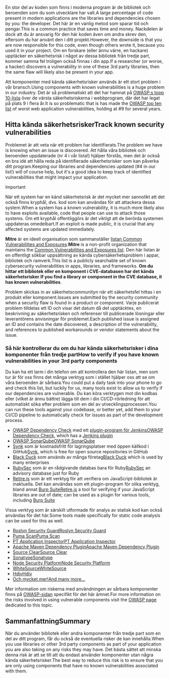 <span data-ttu-id="41e12-101">En stor del av koden som finns i moderna program är de bibliotek och beroenden som du som utvecklare har valt.</span><span class="sxs-lookup"><span data-stu-id="41e12-101">A large percentage of code present in modern applications are the libraries and dependencies chosen by you: the developer.</span></span> <span data-ttu-id="41e12-102">Det här är en vanlig metod som sparar tid och pengar.</span><span class="sxs-lookup"><span data-stu-id="41e12-102">This is a common practice that saves time and money.</span></span> <span data-ttu-id="41e12-103">Nackdelen är dock att du är ansvarig för den här koden även om andra skrev den, eftersom du har använt den i ditt projekt.</span><span class="sxs-lookup"><span data-stu-id="41e12-103">However, the downside is that you are now responsible for this code, even though others wrote it, because you used it in your project.</span></span> <span data-ttu-id="41e12-104">Om en forskare (eller ännu värre, en hackare) upptäcker en säkerhetsrisk i något av dessa bibliotek från tredje part, kommer samma fel troligen också finnas i din app.</span><span class="sxs-lookup"><span data-stu-id="41e12-104">If a researcher (or worse, a hacker) discovers a vulnerability in one of these 3rd party libraries, then the same flaw will likely also be present in your app.</span></span>

<span data-ttu-id="41e12-105">Att komponenter med kända säkerhetsrisker används är ett stort problem i vår bransch.</span><span class="sxs-lookup"><span data-stu-id="41e12-105">Using components with known vulnerabilities is a huge problem in our industry.</span></span> <span data-ttu-id="41e12-106">Det är så problematiskt att det har hamnat på [OWASP:s topp 10-lista](https://www.owasp.org/index.php/Category:OWASP_Top_Ten_Project) över de värsta säkerhetsriskerna i webbprogram, där det har legat på plats 9 i flera år.</span><span class="sxs-lookup"><span data-stu-id="41e12-106">It is so problematic that is has made the [OWASP top ten list](https://www.owasp.org/index.php/Category:OWASP_Top_Ten_Project) of worst web application vulnerabilities, holding at #9 for several years.</span></span>

## <a name="track-known-security-vulnerabilities"></a><span data-ttu-id="41e12-107">Hitta kända säkerhetsrisker</span><span class="sxs-lookup"><span data-stu-id="41e12-107">Track known security vulnerabilities</span></span>

<span data-ttu-id="41e12-108">Problemet är att veta när ett problem har identifierats.</span><span class="sxs-lookup"><span data-stu-id="41e12-108">The problem we have is knowing when an issue is discovered.</span></span> <span data-ttu-id="41e12-109">Att hålla våra bibliotek och beroenden uppdaterade (nr 4 i vår lista!) hjälper förstås, men det är också en bra idé att hålla reda på identifierade säkerhetsrisker som kan påverka ditt program.</span><span class="sxs-lookup"><span data-stu-id="41e12-109">Keeping our libraries and dependencies updated (#4 in our list!) will of course help, but it's a good idea to keep track of identified vulnerabilities that might impact your application.</span></span>

> [!IMPORTANT]
> <span data-ttu-id="41e12-110">När ett system har en känd säkerhetsrisk är det mycket mer sannolikt att det också finns kryphål, dvs. kod som kan användas för att attackera dessa system.</span><span class="sxs-lookup"><span data-stu-id="41e12-110">When a system has a known vulnerability, it is much more likely also to have exploits available, code that people can use to attack those systems.</span></span> <span data-ttu-id="41e12-111">Om ett kryphål offentliggörs är det viktigt att de berörda systemen uppdateras omedelbart.</span><span class="sxs-lookup"><span data-stu-id="41e12-111">If an exploit is made public, it is crucial that any affected systems are updated immediately.</span></span>

<span data-ttu-id="41e12-112">**Mitre** är en ideell organisation som sammanställer [listan Common Vulnerabilities and Exposures](https://cve.mitre.org).</span><span class="sxs-lookup"><span data-stu-id="41e12-112">**Mitre** is a non-profit organization that maintains the [Common Vulnerabilities and Exposures list](https://cve.mitre.org).</span></span> <span data-ttu-id="41e12-113">Den här listan är en offentligt sökbar uppsättning av kända cybersäkerhetsproblem i appar, bibliotek och ramverk.</span><span class="sxs-lookup"><span data-stu-id="41e12-113">This list is a publicly searchable set of known cybersecurity vulnerabilities in apps, libraries, and frameworks.</span></span> <span data-ttu-id="41e12-114">**Om du hittar ett bibliotek eller en komponent i CVE-databasen har det kända säkerhetsrisker**.</span><span class="sxs-lookup"><span data-stu-id="41e12-114">**If you find a library or component in the CVE database, it has known vulnerabilities**.</span></span>

<span data-ttu-id="41e12-115">Problem skickas in av säkerhetscommunityn när ett säkerhetsfel hittas i en produkt eller komponent.</span><span class="sxs-lookup"><span data-stu-id="41e12-115">Issues are submitted by the security community when a security flaw is found in a product or component.</span></span> <span data-ttu-id="41e12-116">Varje publicerat problem tilldelas ett ID och visar det datum då det upptäcktes, en beskrivning av säkerhetsrisken och referenser till publicerade lösningar eller leverantörens anvisningar för problemet.</span><span class="sxs-lookup"><span data-stu-id="41e12-116">Each published issue is assigned an ID and contains the date discovered, a description of the vulnerability, and references to published workarounds or vendor statements about the issue.</span></span>

### <a name="how-to-verify-if-you-have-known-vulnerabilities-in-your-3rd-party-components"></a><span data-ttu-id="41e12-117">Så här kontrollerar du om du har kända säkerhetsrisker i dina komponenter från tredje part</span><span class="sxs-lookup"><span data-stu-id="41e12-117">How to verify if you have known vulnerabilities in your 3rd party components</span></span>

<span data-ttu-id="41e12-118">Du kan ha ett larm i din telefon om att kontrollera den här listan, men som tur är för oss finns det många verktyg som i stället hjälper oss att se om våra beroenden är sårbara.</span><span class="sxs-lookup"><span data-stu-id="41e12-118">You could put a daily task into your phone to go and check this list, but luckily for us, many tools exist to allow us to verify if our dependencies are vulnerable.</span></span> <span data-ttu-id="41e12-119">Du kan köra verktygen mot din kodbas eller (vilket är ännu bättre) lägga till dem i din CI/CD-rörledning för att automatiskt söka efter problem som en del av utvecklingsprocessen.</span><span class="sxs-lookup"><span data-stu-id="41e12-119">You can run these tools against your codebase, or better yet, add them to your CI/CD pipeline to automatically check for issues as part of the development process.</span></span>

- <span data-ttu-id="41e12-120">[OWASP Dependency Check](https://www.owasp.org/index.php/OWASP_Dependency_Check) med ett [plugin-program för Jenkins](https://wiki.jenkins.io/display/JENKINS/OWASP+Dependency-Check+Plugin)</span><span class="sxs-lookup"><span data-stu-id="41e12-120">[OWASP Dependency Check](https://www.owasp.org/index.php/OWASP_Dependency_Check), which has a [Jenkins plugin](https://wiki.jenkins.io/display/JENKINS/OWASP+Dependency-Check+Plugin)</span></span>
- [<span data-ttu-id="41e12-121">OWASP SonarQube</span><span class="sxs-lookup"><span data-stu-id="41e12-121">OWASP SonarQube</span></span>](https://www.owasp.org/index.php/OWASP_SonarQube_Project)
- <span data-ttu-id="41e12-122">[Synk](https://snyk.io) som är kostnadsfritt för lagringsplatser med öppen källkod i GitHub</span><span class="sxs-lookup"><span data-stu-id="41e12-122">[Synk](https://snyk.io), which is free for open source repositories in GitHub</span></span>
- <span data-ttu-id="41e12-123">[Black Duck](https://www.blackducksoftware.com) som används av många företag</span><span class="sxs-lookup"><span data-stu-id="41e12-123">[Black Duck](https://www.blackducksoftware.com) which is used by many enterprises</span></span>
- <span data-ttu-id="41e12-124">[RubySec](https://rubysec.com) som är en rådgivande databas bara för Ruby</span><span class="sxs-lookup"><span data-stu-id="41e12-124">[RubySec](https://rubysec.com) an advisory database just for Ruby</span></span>
- <span data-ttu-id="41e12-125">[Retire.js](https://github.com/retirejs/retire.js/) som är ett verktyg för att verifiera om JavaScript-bibliotek är inaktuella. Det kan användas som ett plugin-program för olika verktyg, bland annat [Burp Suite](https://www.portswigger.net)</span><span class="sxs-lookup"><span data-stu-id="41e12-125">[Retire.js](https://github.com/retirejs/retire.js/) a tool for verifying if your JavaScript libraries are out of date; can be used as a plugin for various tools, including [Burp Suite](https://www.portswigger.net)</span></span>

<span data-ttu-id="41e12-126">Vissa verktyg som är särskilt utformade för analys av statisk kod kan också användas för det här.</span><span class="sxs-lookup"><span data-stu-id="41e12-126">Some tools made specifically for static code analysis can be used for this as well.</span></span>

- [<span data-ttu-id="41e12-127">Roslyn Security Guard</span><span class="sxs-lookup"><span data-stu-id="41e12-127">Roslyn Security Guard</span></span>](https://dotnet-security-guard.github.io)
- [<span data-ttu-id="41e12-128">Puma Scan</span><span class="sxs-lookup"><span data-stu-id="41e12-128">Puma Scan</span></span>](https://pumascan.com)
- [<span data-ttu-id="41e12-129">PT Application Inspector</span><span class="sxs-lookup"><span data-stu-id="41e12-129">PT Application Inspector</span></span>](https://www.ptsecurity.com/ww-en/products/ai/)
- [<span data-ttu-id="41e12-130">Apache Maven Dependency Plugin</span><span class="sxs-lookup"><span data-stu-id="41e12-130">Apache Maven Dependency Plugin</span></span>](https://maven.apache.org/plugins/maven-dependency-plugin/)
- [<span data-ttu-id="41e12-131">Source Clear</span><span class="sxs-lookup"><span data-stu-id="41e12-131">Source Clear</span></span>](https://www.sourceclear.com)
- [<span data-ttu-id="41e12-132">Sonatype</span><span class="sxs-lookup"><span data-stu-id="41e12-132">Sonatype</span></span>](https://ossindex.sonatype.org)
- [<span data-ttu-id="41e12-133">Node Security Platform</span><span class="sxs-lookup"><span data-stu-id="41e12-133">Node Security Platform</span></span>](https://nodesecurity.io)
- [<span data-ttu-id="41e12-134">WhiteSource</span><span class="sxs-lookup"><span data-stu-id="41e12-134">WhiteSource</span></span>](https://www.whitesourcesoftware.com/what-is-whitesource/)
- [<span data-ttu-id="41e12-135">Hdiv</span><span class="sxs-lookup"><span data-stu-id="41e12-135">Hdiv</span></span>](https://hdivsecurity.com)
- [<span data-ttu-id="41e12-136">Och mycket mer!</span><span class="sxs-lookup"><span data-stu-id="41e12-136">And many more...</span></span>](https://www.owasp.org/index.php/Source_Code_Analysis_Tools)

<span data-ttu-id="41e12-137">Mer information om riskerna med användningen av sårbara komponenter finns på [OWASP-sidan](https://www.owasp.org/index.php/Top_10-2017_A9-Using_Components_with_Known_Vulnerabilities) specifikt för det här ämnet.</span><span class="sxs-lookup"><span data-stu-id="41e12-137">For more information on the risks involved in using vulnerable components visit the [OWASP page](https://www.owasp.org/index.php/Top_10-2017_A9-Using_Components_with_Known_Vulnerabilities) dedicated to this topic.</span></span>

## <a name="summary"></a><span data-ttu-id="41e12-138">Sammanfattning</span><span class="sxs-lookup"><span data-stu-id="41e12-138">Summary</span></span>

<span data-ttu-id="41e12-139">När du använder bibliotek eller andra komponenter från tredje part som en del av ditt program, får du också de eventuella risker de kan innehålla.</span><span class="sxs-lookup"><span data-stu-id="41e12-139">When you use libraries or other 3rd party components as part of your application you are also taking on any risks they may have.</span></span> <span data-ttu-id="41e12-140">Det bästa sättet att minska denna risk är att se till att du endast använder komponenter utan några kända säkerhetsrisker.</span><span class="sxs-lookup"><span data-stu-id="41e12-140">The best way to reduce this risk is to ensure that you are only using components that have no known vulnerabilities associated with them.</span></span>
